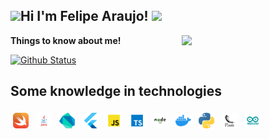 
<h2>
<img src="https://media.giphy.com/media/h408T6Y5GfmXBKW62l/giphy.gif" width="200">Hi I'm Felipe Araujo! <img src="https://media.giphy.com/media/12oufCB0MyZ1Go/giphy.gif" width="50">
</h2>
<img align='right' src="https://media.giphy.com/media/M9gbBd9nbDrOTu1Mqx/giphy.gif" width="230">

<summary><b>Things to know about me!</b> </summary>


[![Github Status](https://github-readme-stats.vercel.app/api?username=FelipeCostaAraujo&show_icons=true&title_color=fff&icon_color=79ff97&text_color=9f9f9f&bg_color=151515)](https://github.com/FelipeCostaAraujo/FelipeCostaAraujo)

## Some knowledge in technologies

<div>
<img alt="swift" src=".github/Swift.png" width="5%" style="vertical-align:top; margin:4px">
<img alt="java" src=".github/Java.jpg" width="5%" style="vertical-align:top; margin:4px">
<img alt="dart" src=".github/Dart.svg" width="5%" style="vertical-align:top; margin:4px">
<img alt="flutter" src=".github/Flutter.svg" width="5%" style="vertical-align:top; margin:4px">

<img alt="javascript" src=".github/JavaScript.svg" width="5%" style="vertical-align:top; margin:4px">
<img alt="typescript" src=".github/Typescript.svg" width="5%" style="vertical-align:top; margin:4px">
<img alt="node" src=".github/Node-JS.jpg" width="5%" style="vertical-align:top; margin:4px">
<img alt="docker" src=".github/Docker.svg" width="5%" style="vertical-align:top; margin:4px">

<img alt="python" src=".github/Python.svg" width="5%" style="vertical-align:top; margin:4px">
<img alt="flask" src=".github/Flask.jpg" width="5%" style="vertical-align:top; margin:4px;">

<img alt="arduino" src=".github/Arduino.jpg" width="5%" style="vertical-align:top; margin:4px;">
</div>


